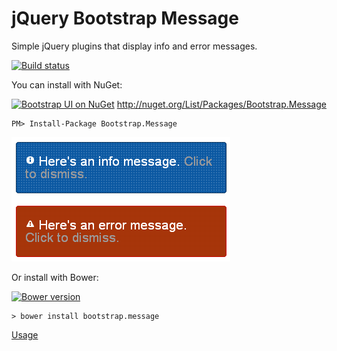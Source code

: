 # jQuery Bootstrap Message

Simple jQuery plugins that display info and error messages.

[![Build status](https://ci.appveyor.com/api/projects/status/i43ayk6d2x36dhpv?svg=true)](https://ci.appveyor.com/project/jrummell/bootstrap-message)

You can install with NuGet:

[![Bootstrap UI on NuGet](https://img.shields.io/nuget/v/Bootstrap.Message.svg)](http://nuget.org/List/Packages/Bootstrap.Message)
http://nuget.org/List/Packages/Bootstrap.Message

    PM> Install-Package Bootstrap.Message

![](https://raw.githubusercontent.com/jrummell/jquery-message/master/demo/screen.png)

Or install with Bower:

[![Bower version](https://badge.fury.io/bo/bootstrap.message.svg)](https://badge.fury.io/bo/bootstrap.message)

    > bower install bootstrap.message

[Usage](https://github.com/jrummell/jquery-message/wiki)
